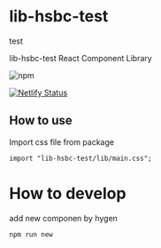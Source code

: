 # lib-hsbc-test

test

lib-hsbc-test React Component Library

![npm](https://img.shields.io/npm/v/lib-hsbc-test)

[![Netlify Status](https://api.netlify.com/api/v1/badges/e5fcbdce-6359-4c09-af9e-e77fec0eef12/deploy-status)](https://app.netlify.com/sites/nervous-newton-b8aff0/deploys)

## How to use

Import css file from package

```tsx
import "lib-hsbc-test/lib/main.css";
```

# How to develop

add new componen by hygen

```
npm run new
```
